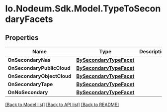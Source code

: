 # Io.Nodeum.Sdk.Model.TypeToSecondaryFacets
## Properties

Name | Type | Description | Notes
------------ | ------------- | ------------- | -------------
**OnSecondaryNas** | [**BySecondaryTypeFacet**](BySecondaryTypeFacet.md) |  | [optional] 
**OnSecondaryPublicCloud** | [**BySecondaryTypeFacet**](BySecondaryTypeFacet.md) |  | [optional] 
**OnSecondaryObjectCloud** | [**BySecondaryTypeFacet**](BySecondaryTypeFacet.md) |  | [optional] 
**OnSecondaryTape** | [**BySecondaryTypeFacet**](BySecondaryTypeFacet.md) |  | [optional] 
**OnNoSecondary** | [**BySecondaryTypeFacet**](BySecondaryTypeFacet.md) |  | [optional] 

[[Back to Model list]](../README.md#documentation-for-models) [[Back to API list]](../README.md#documentation-for-api-endpoints) [[Back to README]](../README.md)

